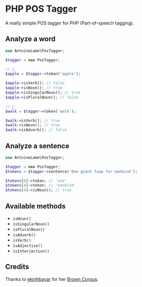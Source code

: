 # PHP POS Tagger

A really simple POS tagger for PHP (Part-of-speech tagging).

## Analyze a word

```php
use AntoineLame\PosTagger;

$tagger = new PosTagger;

// 🍎
$apple = $tagger->token('apple');

$apple->isVerb(); // false
$apple->isNoun(); // true
$apple->isSingularNoun(); // true
$apple->isPluralNoun(); // false

// 🚶
$walk = $tagger->token('walk');

$walk->isVerb(); // true
$walk->isNoun(); // true
$walk->isAdverb(); // false
```

## Analyze a sentence

```php
use AntoineLame\PosTagger;

$tagger = new PosTagger;
$tokens = $tagger->sentence('One giant leap for mankind');

$tokens[0]->token; // 'one'
$tokens[4]->token; // 'mankind'
$tokens[4]->isNoun(); // true
```

## Available methods

- `isNoun()`
- `isSingularNoun()`
- `isPluralNoun()`
- `isAdverb()`
- `isVerb()`
- `isAdjective()`
- `isInterjection()`

## Credits

Thanks to [ekinhbayar](https://github.com/ekinhbayar) for her [Brown Corpus](https://github.com/ekinhbayar/brown-corpus).
